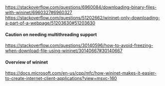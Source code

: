 https://stackoverflow.com/questions/6960084/downloading-binary-files-with-wininet/6960327#6960327
https://stackoverflow.com/questions/51202662/wininet-only-downloading-a-part-of-a-webpage/51203630#51203630

#### Caution on needing multithreading support
https://stackoverflow.com/questions/30140596/how-to-avoid-freezing-when-download-file-using-wininet/30140667#30140667

#### Overview of wininet
https://docs.microsoft.com/en-us/cpp/mfc/how-wininet-makes-it-easier-to-create-internet-client-applications?view=msvc-160
